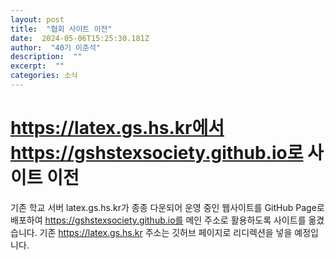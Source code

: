 ```yaml
---
layout: post 
title:  "협회 사이트 이전" 
date:  2024-05-06T15:25:30.181Z 
author:  "40기 이준석" 
description:  "" 
excerpt:  "" 
categories: 소식 
---
```


# https://latex.gs.hs.kr에서 https://gshstexsociety.github.io로 사이트 이전

기존 학교 서버 latex.gs.hs.kr가 종종 다운되어 운영 중인 웹사이트를 GitHub Page로 배포하여 https://gshstexsociety.github.io를 메인 주소로 활용하도록 사이트를 옮겼습니다.
기존 https://latex.gs.hs.kr 주소는 깃허브 페이지로 리디렉션을 넣을 예정입니다.